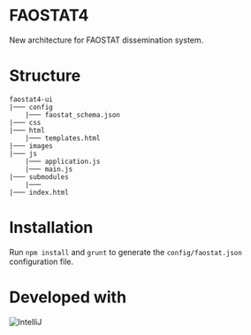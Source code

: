 # FAOSTAT4
New architecture for FAOSTAT dissemination system.

# Structure
```
faostat4-ui
|─── config
    |─── faostat_schema.json
|─── css
|─── html
    |─── templates.html
|─── images
|─── js
    |─── application.js
    |─── main.js
|─── submodules
    |─── 
|─── index.html
```

# Installation
Run ```npm install``` and ```grunt``` to generate the ```config/faostat.json``` configuration file.

# Developed with 
![IntelliJ](http://www.jetbrains.com/idea/docs/logo_intellij_idea.png)
